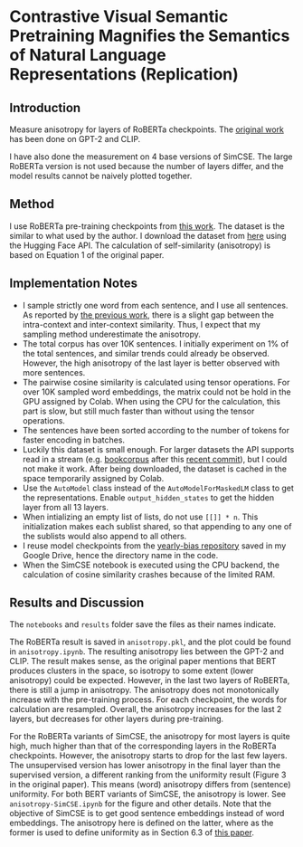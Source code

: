 # Contrastive Visual Semantic Pretraining Magnifies the Semantics of Natural Language Representations (Replication)

## Introduction
Measure anisotropy for layers of RoBERTa checkpoints. The [original work](https://aclanthology.org/2022.acl-long.217/) has been done on GPT-2 and CLIP.

I have also done the measurement on 4 base versions of SimCSE. The large RoBERTa version is not used because the number of layers differ, and the model results cannot be naively plotted together.

## Method

I use RoBERTa pre-training checkpoints from [this work](https://aclanthology.org/2021.findings-emnlp.71/). The dataset is the similar to what used by the author. I download the dataset from [here](https://huggingface.co/datasets/stsb_multi_mt) using the Hugging Face API. The calculation of self-similarity (anisotropy) is based on Equation 1 of the original paper.

## Implementation Notes

- I sample strictly one word from each sentence, and I use all sentences. As reported by [the previous work](https://aclanthology.org/2022.acl-long.193/), there is a slight gap between the intra-context and inter-context similarity. Thus, I expect that my sampling method underestimate the anisotropy.
- The total corpus has over 10K sentences. I initially experiment on 1% of the total sentences, and similar trends could already be observed. However, the high anisotropy of the last layer is better observed with more sentences. 
- The pairwise cosine similarity is calculated using tensor operations. For over 10K sampled word embeddings, the matrix could not be hold in the GPU assigned by Colab. When using the CPU for the calculation, this part is slow, but still much faster than without using the tensor operations.
- The sentences have been sorted according to the number of tokens for faster encoding in batches.
- Luckily this dataset is small enough. For larger datasets the API supports read in a stream (e.g. [bookcorpus](https://huggingface.co/datasets/bookcorpus) after this [recent commit](https://github.com/huggingface/datasets/commit/bd8fd273000a02bae960a32a92d543ba3eab1bed)), but I could not make it work. After being downloaded, the dataset is cached in the space temporarily assigned by Colab.
- Use the `AutoModel` class instead of the `AutoModelForMaskedLM` class to get the representations. Enable `output_hidden_states` to get the hidden layer from all 13 layers.
- When intializing an empty list of lists, do not use `[[]] * n`. This initialization makes each sublist shared, so that appending to any one of the sublists would also append to all others. 
- I reuse model checkpoints from the [yearly-bias repository](https://github.com/kt2k01/yearly-bias) saved in my Google Drive, hence the directory name in the code.
- When the SimCSE notebook is executed using the CPU backend, the calculation of cosine similarity crashes because of the limited RAM.

## Results and Discussion

The `notebooks` and `results` folder save the files as their names indicate.

The RoBERTa result is saved in `anisotropy.pkl`, and the plot could be found in `anisotropy.ipynb`. The resulting anisotropy lies between the GPT-2 and CLIP. The result makes sense, as the original paper mentions that BERT produces clusters in the space, so isotropy to some extent (lower anisotropy) could be expected. However, in the last two layers of RoBERTa, there is still a jump in anisotropy. The anisotropy does not monotonically increase with the pre-training process. For each checkpoint, the words for calculation are resampled. Overall, the anisotropy increases for the last 2 layers, but decreases for other layers during pre-training.

For the RoBERTa variants of SimCSE, the anisotropy for most layers is quite high, much higher than that of the corresponding layers in the RoBERTa checkpoints. However, the anisotropy starts to drop for the last few layers. The unsupervised version has lower anisotropy in the final layer than the supervised version, a different ranking from the uniformity result (Figure 3 in the original paper). This means (word) anisotropy differs from (sentence) uniformity. For both BERT variants of SimCSE, the anisotropy is lower. See `anisotropy-SimCSE.ipynb` for the figure and other details. Note that the objective of SimCSE is to get good sentence embeddings instead of word embeddings. The anisotropy here is defined on the latter, where as the former is used to define uniformity as in Section 6.3 of [this paper](https://aclanthology.org/2022.acl-long.423/).